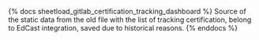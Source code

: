 {% docs sheetload_gitlab_certification_tracking_dashboard %}
Source of the static data from the old file with the list of tracking certification, belong to EdCast integration, saved due to historical reasons.
{% enddocs %}